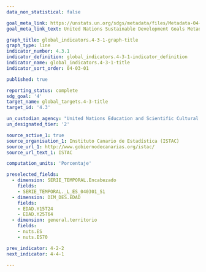 ```yaml
---
data_non_statistical: false

goal_meta_link: https://unstats.un.org/sdgs/metadata/files/Metadata-04-03-01.pdf
goal_meta_link_text: United Nations Sustainable Development Goals Metadata (PDF 210 KB)

graph_title: global_indicators.4-3-1-graph-title
graph_type: line
indicator_number: 4.3.1
indicator_definition: global_indicators.4-3-1-indicator_definition
indicator_name: global_indicators.4-3-1-title
indicator_sort_order: 04-03-01

published: true

reporting_status: complete
sdg_goal: '4'
target_name: global_targets.4-3-title
target_id: '4.3'

un_custodian_agency: "United Nations Education and Scientific Cultural Organisation - Institute of Statistics (UNESCO-UIS)"
un_designated_tier: '2'

source_active_1: true
source_organisation_1: Instituto Canario de Estadística (ISTAC)
source_url_1: http://www.gobiernodecanarias.org/istac/
source_url_text_1: ISTAC

computation_units: 'Porcentaje'

preselected_fields:
  - dimension: SERIE_TEMPORAL.Encabezado
    fields:
    - SERIE_TEMPORAL._L_ES_040301_S1
  - dimension: DIM_DES.EDAD
    fields:
    - EDAD.Y15T24
    - EDAD.Y25T64
  - dimension: general.territorio
    fields:
    - nuts.ES
    - nuts.ES70

prev_indicator: 4-2-2
next_indicator: 4-4-1

---
```




